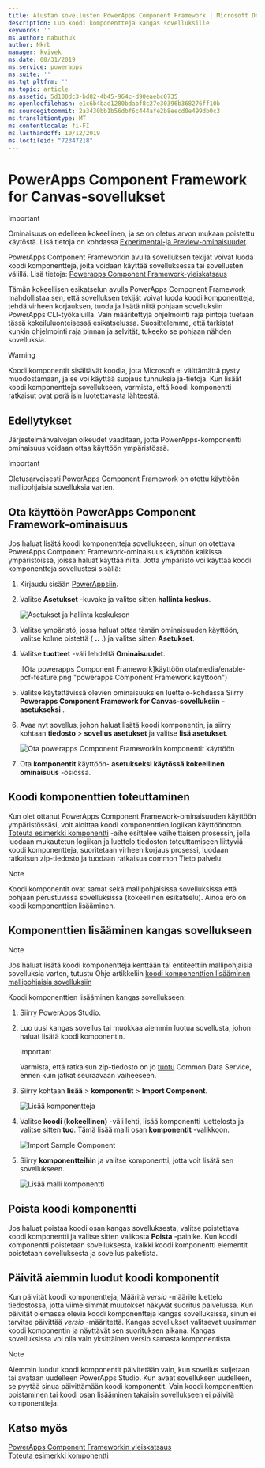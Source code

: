 ```yaml
---
title: Alustan sovellusten PowerApps Component Framework | Microsoft Docs
description: Luo koodi komponentteja kangas sovelluksille
keywords: ''
ms.author: nabuthuk
author: Nkrb
manager: kvivek
ms.date: 08/31/2019
ms.service: powerapps
ms.suite: ''
ms.tgt_pltfrm: ''
ms.topic: article
ms.assetid: 5d100dc3-bd82-4b45-964c-d90eaebc0735
ms.openlocfilehash: e1c6b4bad1280bdabf8c27e30396b368276ff10b
ms.sourcegitcommit: 2a3430bb1b56dbf6c444afe2b8eecd0e499db0c3
ms.translationtype: MT
ms.contentlocale: fi-FI
ms.lasthandoff: 10/12/2019
ms.locfileid: "72347218"
---
```

# <a name="powerapps-component-framework-for-canvas-apps"></a>PowerApps Component Framework for Canvas-sovellukset

> [!IMPORTANT]
> Ominaisuus on edelleen kokeellinen, ja se on oletus arvon mukaan poistettu käytöstä. Lisä tietoja on kohdassa [Experimental-ja Preview-ominaisuudet](../../maker/canvas-apps/working-with-experimental.md).

PowerApps Component Frameworkin avulla sovelluksen tekijät voivat luoda koodi komponentteja, joita voidaan käyttää sovelluksessa tai sovellusten välillä. Lisä tietoja: [Powerapps Component Framework-yleiskatsaus](overview.md) 

Tämän kokeellisen esikatselun avulla PowerApps Component Framework mahdollistaa sen, että sovelluksen tekijät voivat luoda koodi komponentteja, tehdä virheen korjauksen, tuoda ja lisätä niitä pohjaan sovelluksiin PowerApps CLI-työkaluilla. Vain määritettyjä ohjelmointi raja pintoja tuetaan tässä kokeiluluonteisessä esikatselussa. Suosittelemme, että tarkistat kunkin ohjelmointi raja pinnan ja selvität, tukeeko se pohjaan nähden sovelluksia. 

> [!WARNING]
> Koodi komponentit sisältävät koodia, jota Microsoft ei välttämättä pysty muodostamaan, ja se voi käyttää suojaus tunnuksia ja-tietoja. Kun lisäät koodi komponentteja sovellukseen, varmista, että koodi komponentti ratkaisut ovat perä isin luotettavasta lähteestä.

## <a name="prerequisites"></a>Edellytykset

Järjestelmänvalvojan oikeudet vaaditaan, jotta PowerApps-komponentti ominaisuus voidaan ottaa käyttöön ympäristössä.

> [!IMPORTANT]
> Oletusarvoisesti PowerApps Component Framework on otettu käyttöön mallipohjaisia sovelluksia varten.

## <a name="enable-powerapps-component-framework-feature"></a>Ota käyttöön PowerApps Component Framework-ominaisuus

Jos haluat lisätä koodi komponentteja sovellukseen, sinun on otettava PowerApps Component Framework-ominaisuus käyttöön kaikissa ympäristöissä, joissa haluat käyttää niitä. Jotta ympäristö voi käyttää koodi komponentteja sovellustesi sisällä:

1. Kirjaudu sisään [PowerAppsiin](https://powerapps.microsoft.com/en-us/).

2. Valitse **Asetukset** -kuvake ja valitse sitten **hallinta keskus**.
    
    ![Asetukset ja hallinta keskuksen](media/select-admin-center-from-settings.png "Asetukset ja hallinta keskus") 

3. Valitse ympäristö, jossa haluat ottaa tämän ominaisuuden käyttöön, valitse kolme pistettä ( **..** .) ja valitse sitten **Asetukset**.

4. Valitse **tuotteet** -väli lehdeltä **Ominaisuudet**.

   ![Ota powerapps Component Framework]käyttöön ota(media/enable-pcf-feature.png "powerapps Component Framework käyttöön")

5. Valitse käytettävissä olevien ominaisuuksien luettelo-kohdassa Siirry **Powerapps Component Framework for Canvas-sovelluksiin** **-asetukseksi** .

6. Avaa nyt sovellus, johon haluat lisätä koodi komponentin, ja siirry kohtaan **tiedosto**  > **sovellus asetukset** ja valitse **lisä asetukset**.

   ![Ota powerapps Component Frameworkin komponentit](media/enable-components-for-pcf.png "käyttöön, jotta powerapps Component Framework-komponentit otetaan") käyttöön
   
7. Ota **komponentit** käyttöön- **asetukseksi käytössä** **kokeellinen ominaisuus** -osiossa.

## <a name="implementing-code-components"></a>Koodi komponenttien toteuttaminen

Kun olet ottanut PowerApps Component Framework-ominaisuuden käyttöön ympäristössäsi, voit aloittaa koodi komponenttien logiikan käyttöönoton. [Toteuta esimerkki komponentti](implementing-controls-using-typescript.md) -aihe esittelee vaiheittaisen prosessin, jolla luodaan mukautetun logiikan ja luettelo tiedoston toteuttamiseen liittyviä koodi komponentteja, suoritetaan virheen korjaus prosessi, luodaan ratkaisun zip-tiedosto ja tuodaan ratkaisua common Tieto palvelu.

> [!NOTE]
> Koodi komponentit ovat samat sekä mallipohjaisissa sovelluksissa että pohjaan perustuvissa sovelluksissa (kokeellinen esikatselu). Ainoa ero on koodi komponenttien lisääminen. 

## <a name="add-components-to-a-canvas-app"></a>Komponenttien lisääminen kangas sovellukseen

> [!NOTE]
> Jos haluat lisätä koodi komponentteja kenttään tai entiteettiin mallipohjaisia sovelluksia varten, tutustu Ohje artikkeliin [koodi komponenttien lisääminen mallipohjaisia sovelluksiin](add-custom-controls-to-a-field-or-entity.md)

Koodi komponenttien lisääminen kangas sovellukseen:

1. Siirry PowerApps Studio.
2. Luo uusi kangas sovellus tai muokkaa aiemmin luotua sovellusta, johon haluat lisätä koodi komponentin.

   > [!IMPORTANT]
   > Varmista, että ratkaisun zip-tiedosto on jo [tuotu](https://docs.microsoft.com/en-us/powerapps/maker/common-data-service/import-update-export-solutions) Common Data Service, ennen kuin jatkat seuraavaan vaiheeseen.

3. Siirry kohtaan **lisää**  > **komponentit**  > **Import Component**. 
 
    ![Lisää komponentteja](media/insert-components-import.png "Lisää osia")

4. Valitse **koodi (kokeellinen)** -väli lehti, lisää komponentti luettelosta ja valitse sitten **tuo**. Tämä lisää malli osan **komponentit** -valikkoon.

    ![Import Sample Component](media/import-component-add-sample-component.png "Import-malli komponentti")

5. Siirry **komponentteihin** ja valitse komponentti, jotta voit lisätä sen sovellukseen.

   ![Lisää malli komponentti](media/add-sample-component-from-list.png "Lisää malli-osa")

## <a name="delete-a-code-component"></a>Poista koodi komponentti 

Jos haluat poistaa koodi osan kangas sovelluksesta, valitse poistettava koodi komponentti ja valitse sitten valikosta **Poista** -painike. Kun koodi komponentti poistetaan sovelluksesta, kaikki koodi komponentti elementit poistetaan sovelluksesta ja sovellus paketista. 

## <a name="update-existing-code-components"></a>Päivitä aiemmin luodut koodi komponentit

Kun päivität koodi komponentteja, Määritä *versio* -määrite luettelo tiedostossa, jotta viimeisimmät muutokset näkyvät suoritus palvelussa. Kun päivität olemassa olevia koodi komponentteja kangas sovelluksissa, sinun ei tarvitse päivittää *versio* -määritettä. Kangas sovellukset valitsevat uusimman koodi komponentin ja näyttävät sen suorituksen aikana. Kangas sovelluksissa voi olla vain yksittäinen versio samasta komponentista.

> [!NOTE]
> Aiemmin luodut koodi komponentit päivitetään vain, kun sovellus suljetaan tai avataan uudelleen PowerApps Studio. Kun avaat sovelluksen uudelleen, se pyytää sinua päivittämään koodi komponentit. Vain koodi komponenttien poistaminen tai koodi osan lisääminen takaisin sovellukseen ei päivitä komponentteja.

## <a name="see-also"></a>Katso myös

[PowerApps Component Frameworkin yleiskatsaus](overview.md)<br/>
[Toteuta esimerkki komponentti](implementing-controls-using-typescript.md)

